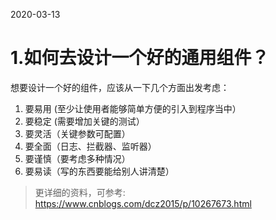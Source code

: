 2020-03-13
# 1.如何去设计一个好的通用组件？
想要设计一个好的组件，应该从一下几个方面出发考虑：
1. 要易用 (至少让使用者能够简单方便的引入到程序当中）
2. 要稳定 (需要增加关键的测试）
3. 要灵活（关键参数可配置）
4. 要全面（日志、拦截器、监听器）
5. 要谨慎（要考虑多种情况）
6. 要易读（写的东西要能给别人讲清楚）
> 更详细的资料，可参考: https://www.cnblogs.com/dcz2015/p/10267673.html